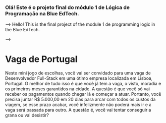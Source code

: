 ### Olá! Este é o projeto final do módulo 1 de Lógica de Programação na Blue EdTech.
--> Hello! This is the final project of the module 1 de programming logic in the Blue EdTech.

-->

<!DOCTYPE html>
<html lang="en">
<head>
  <meta charset="UTF-8">
  <meta http-equiv="X-UA-Compatible" content="IE=edge">
  <meta name="viewport" content="width=device-width, initial-scale=1.0">
</head>
<body>
  
  <h1> Vaga de Portugal </h1>
  <p> Neste mini jogo de escolhas, você vai ser convidado para uma vaga de Desenvolvedor Full-Stack em uma ótimo empresa localizada em Lisboa, Portugal. O melhor de tudo isso é que você já tem a vaga, o visto, moradia e os primeiros meses garantidos na cidade. A questão é que você só vai receber os pagamentos quando chegar lá e começar a atuar. Portanto, você precisa juntar R$ 5.000,00 em 20 dias para arcar com todos os custos da viagem, se esse prazo acabar, você infelizmente não poderá mais ir e a vaga será passada para outro. A questão é, você vai tentar conseguir a grana ou vai desistir?</p>
  
  
  
</body>
</html>
